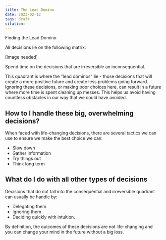 ```yaml
---
title: The Lead Domino
date: 2023-02-12
tags: draft
citation:
---
```


Finding the Lead Domino

All decisions lie on the following matrix:

[Image needed]

Spend time on the decisions that are irreversible an inconsequential.

This quadrant is where the "lead dominos" lie - those decisions that will create a more positive future and create less problems going forward. Ignoring these decisions, or making poor choices here, can result in a future where more time is spent cleaning up messes. This helps us avoid having countless obstacles in our way that we could have avoided.

## How to I handle these big, overwhelming decisions?

When faced with life-changing decisions, there are several tactics we can use to ensure we make the best choice we can:

- Slow down
- Gather information
- Try things out
- Think long term

## What do I do with all other types of decisions

Decisions that do not fall into the consequential and irreversible quadrant can usually be handle by:

- Delegating them
- Ignoring them
- Deciding quickly with intuition.

By definition, the outcomes of these decisions are not life-changing and you can change your mind in the future without a big loss.

